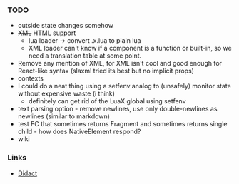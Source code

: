 
### TODO
- outside state changes somehow
- ~~XML~~ HTML support
    - lua loader -> convert .x.lua to plain lua
    - XML loader can't know if a component is a function or built-in, so we need a translation table at some point.
- Remove any mention of XML, for XML isn't cool and good enough for React-like syntax (slaxml tried its best but no implicit props)
- contexts
- I could do a neat thing using a setfenv analog to (unsafely) monitor state without expensive waste (i think)
    - definitely can get rid of the LuaX global using setfenv
- text parsing option - remove newlines, use only double-newlines as newlines (similar to markdown)
- test FC that sometimes returns Fragment and sometimes returns single child - how does NativeElement respond?
- wiki

### Links
- [Didact](https://pomb.us/build-your-own-react/)